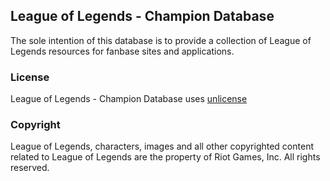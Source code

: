 ## League of Legends - Champion Database

The sole intention of this database is to provide a collection of League of Legends resources for fanbase sites and applications.

### License

League of Legends - Champion Database uses [unlicense](http://unlicense.org/)

### Copyright

League of Legends, characters, images and all other copyrighted content related to League of Legends are the property of Riot Games, Inc. All rights reserved.